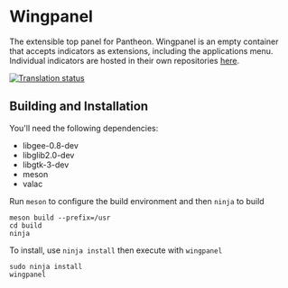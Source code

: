 # Wingpanel
The extensible top panel for Pantheon. Wingpanel is an empty container that accepts indicators as extensions, including the applications menu. Individual indicators are hosted in their own repositories [here](https://github.com/search?q=topic%3Awingpanel+org%3Aelementary&type=Repositories).

[![Translation status](https://l10n.elementary.io/widgets/wingpanel/-/wingpanel/svg-badge.svg)](https://l10n.elementary.io/engage/wingpanel/?utm_source=widget)

## Building and Installation

You'll need the following dependencies:

* libgee-0.8-dev
* libglib2.0-dev
* libgtk-3-dev
* meson
* valac

Run `meson` to configure the build environment and then `ninja` to build

    meson build --prefix=/usr
    cd build
    ninja

To install, use `ninja install` then execute with `wingpanel`

    sudo ninja install
    wingpanel
